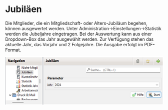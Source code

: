 # Jubiläen

Die Mitglieder, die ein Mitgliedschaft- oder Alters-Jubiläum begehen, können ausgewertet werden. Unter Administration->Einstellungen->Statistik werden die Jubeljahre eingetragen. Bei der Auswertung kann aus einer Dropdown-Box das Jahr ausgewählt werden. Zur Verfügung stehen das aktuelle Jahr, das Vorjahr und 2 Folgejahre. Die Ausgabe erfolgt im PDF-Format.

![](../../v3.1.x/auswertungen/img/JubilaenView.png)
